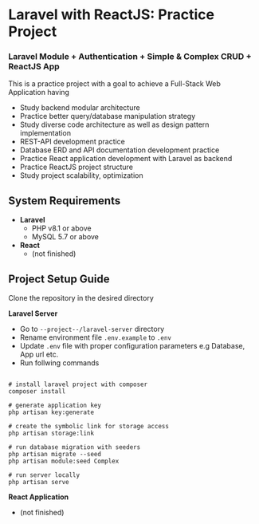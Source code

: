 # Laravel with ReactJS: Practice Project

### Laravel Module + Authentication + Simple & Complex CRUD + ReactJS App

This is a practice project with a goal to achieve a Full-Stack Web Application having
- Study backend modular architecture
- Practice better query/database manipulation strategy
- Study diverse code architecture as well as design pattern implementation 
- REST-API development practice
- Database ERD and API documentation development practice
- Practice React application development with Laravel as backend
- Practice ReactJS project structure
- Study project scalability, optimization 

## System Requirements
  - **Laravel**
    - PHP v8.1 or above
    - MySQL 5.7 or above
  - **React**
    - (not finished)

## Project Setup Guide

Clone the repository in the desired directory

**Laravel Server**

- Go to `--project--/laravel-server` directory
- Rename environment file `.env.example` to `.env` 
- Update `.env` file with proper configuration parameters e.g Database, App url etc.
- Run follwing commands
```#!/bin/sh

# install laravel project with composer
composer install

# generate application key
php artisan key:generate

# create the symbolic link for storage access
php artisan storage:link

# run database migration with seeders
php artisan migrate --seed
php artisan module:seed Complex

# run server locally
php artisan serve

```

**React Application**

- (not finished)



